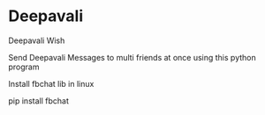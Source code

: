 # Deepavali
Deepavali Wish 


Send Deepavali Messages to multi friends at once using this python program

Install fbchat lib in linux

pip install fbchat



